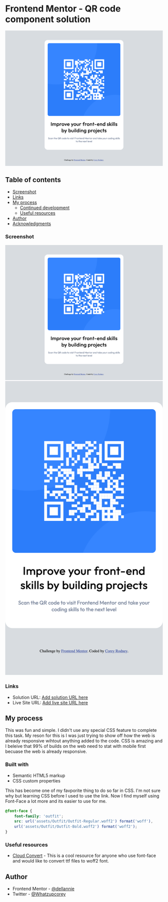 # Frontend Mentor - QR code component solution

![Design preview for the QR code component coding challenge](./design/desktop-build-final.png)
## Table of contents


  - [Screenshot](#screenshot)
  - [Links](#links)
- [My process](#my-process)
  - [Continued development](#continued-development)
  - [Useful resources](#useful-resources)
- [Author](#author)
- [Acknowledgments](#acknowledgments)


### Screenshot

![](./design/desktop-build-final.png)
![](./design/mobile-build-final.png)

### Links

- Solution URL: [Add solution URL here](https://your-solution-url.com)
- Live Site URL: [Add live site URL here](https://your-live-site-url.com)

## My process
This was fun and simple. I didn't use any special CSS feature to complete this task. My reson for this is I was just trying to show off how the web is already responsive wihtout anything added to the code. CSS is amazing and I beleive that 99% of builds on the web need to stat with mobile first becuase the web is already responsive. 

### Built with

- Semantic HTML5 markup
- CSS custom properties


This has become one of my favporite thing to do so far in CSS. I'm not sure why but learning CSS before I used to use the link. Now I find myself using Font-Face a lot more and its easier to use for me.
```CSS
@font-face {
    font-family: 'outfit';
    src: url('assets/Outfit/Outfit-Regular.woff2') format('woff'),
    url('assets/Outfit/Outfit-Bold.woff2') format('woff2');
}
```

### Useful resources
- [Cloud Convert](https://cloudconvert.com/ttf-to-woff2) - This is a cool resource for anyone who use font-face and would like to convert ttf files to woff2 font.

## Author

- Frontend Mentor - [@dellannie](https://www.frontendmentor.io/profile/dellannie)
- Twitter - [@Whatzupcorey](https://www.twitter.com/Whatzupcorey)
